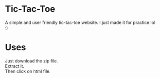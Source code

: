 # Tic-Tac-Toe
A simple and user friendly tic-tac-toe website. 
I just made it for practice lol :)

# Uses
Just download the zip file.  
Extract it.  
Then click on html file.
